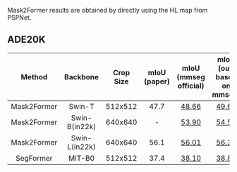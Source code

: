 Mask2Former results are obtained by  directly using the HL map from PSPNet.

## ADE20K
|   Method    |   Backbone    | Crop Size | mIoU (paper) |                                                                                                  mIoU (mmseg official)                                                                                                   |          mIoU (our, based on mmseg)           |
|:-----------:|:-------------:|:---------:|:------------:|:------------------------------------------------------------------------------------------------------------------------------------------------------------------------------------------------------------------------:|:---------------------------------------------:|
| Mask2Former |    Swin-T     |  512x512  |     47.7     |                   [48.66](https://download.openmmlab.com/mmsegmentation/v0.5/mask2former/mask2former_swin-t_8xb2-160k_ade20k-512x512/mask2former_swin-t_8xb2-160k_ade20k-512x512_20221203_234230.json)                   |         [49.67](20230725_165931.log)          |
| Mask2Former | Swin-B(in22k) |  640x640  |      -       | [53.90](https://download.openmmlab.com/mmsegmentation/v0.5/mask2former/mask2former_swin-b-in22k-384x384-pre_8xb2-160k_ade20k-640x640/mask2former_swin-b-in22k-384x384-pre_8xb2-160k_ade20k-640x640_20221203_235230.json) |         [54.51](20230724_075547.log)          |
| Mask2Former | Swin-L(in22k) |  640x640  |     56.1     | [56.01](https://download.openmmlab.com/mmsegmentation/v0.5/mask2former/mask2former_swin-b-in22k-384x384-pre_8xb2-160k_ade20k-640x640/mask2former_swin-b-in22k-384x384-pre_8xb2-160k_ade20k-640x640_20221203_235230.json) |         [56.31](20230723_221527.log)          |
|  SegFormer  |    MIT-B0     |  512x512  |     37.4     |                         [38.10](https://download.openmmlab.com/mmsegmentation/v0.5/segformer/segformer_mit-b0_512x512_160k_ade20k/segformer_mit-b0_512x512_160k_ade20k_20210726_101530.log.json)                         |         [38.84](20230727_085201.log)          |